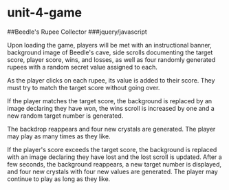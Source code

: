 # unit-4-game
##Beedle's Rupee Collector
###jquery/javascript

Upon loading the game, players will be met with an instructional banner, background image of Beedle's cave, side scrolls documenting the target score, player score, wins, and losses, as well as four randomly generated rupees with a random secret value assigned to each.

As the player clicks on each rupee, its value is added to their score. They must try to match the target score without going over.

If the player matches the target score, the background is replaced by an image declaring they have won, the wins scroll is increased by one and a new random target number is generated.

The backdrop reappears and four new crystals are generated. The player may play as many times as they like.

If the player's score exceeds the target score, the background is replaced with an image declaring they have lost and the lost scroll is updated. After a few seconds, the background reappears, a new target number is displayed, and four new crystals with four new values are generated. The player may continue to play as long as they like.
